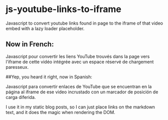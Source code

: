 # js-youtube-links-to-iframe
Javascript to convert youtube links found in page to the iframe of that video embed with a lazy loader placeholder.


## Now in French:
Javascript pour convertir les liens YouTube trouvés dans la page vers l'iframe de cette vidéo intégrée avec un espace réservé de chargement paresseux.


##Yep, you heard it right, now in Spanish: 

Javascript para convertir enlaces de YouTube que se encuentran en la página al iframe de ese video incrustado con un marcador de posición de carga diferida.


I use it in my static blog posts, so I can just place links on the markdown text, and it does the magic when rendering the DOM.

